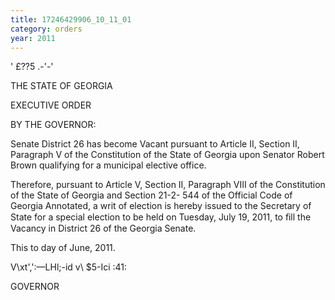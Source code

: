 ```yaml
---
title: 17246429906_10_11_01
category: orders
year: 2011
---
```

 

' £??5 .-'-'

THE STATE OF GEORGIA

EXECUTIVE ORDER

BY THE GOVERNOR:

Senate District 26 has become Vacant pursuant to Article II,
Section II, Paragraph V of the Constitution of the State of
Georgia upon Senator Robert Brown qualifying for a
municipal elective office.

Therefore, pursuant to Article V, Section II, Paragraph VIII
of the Constitution of the State of Georgia and Section 21-2-
544 of the Official Code of Georgia Annotated, a writ of
election is hereby issued to the Secretary of State for a special
election to be held on Tuesday, July 19, 2011, to ﬁll the
Vacancy in District 26 of the Georgia Senate.

This to day of June, 2011.

V\xt',':—LHl;-id v\ $5-Ici :41:

GOVERNOR

